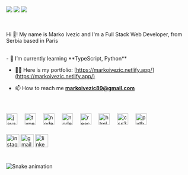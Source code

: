 ###

<div align="left">
  <img src="https://github-readme-stats.vercel.app/api?username=MarkoI89&theme=vue-dark&show_icons=true&hide_border=false&count_private=false" />
  <img src="https://github-readme-streak-stats.herokuapp.com/?user=MarkoI89&theme=vue-dark&hide_border=false" />
  <img src="https://github-readme-stats.vercel.app/api/top-langs/?username=MarkoI89&theme=vue-dark&show_icons=true&hide_border=false&layout=compact"/>
</div>
<br>
<br >
<div>
  <p align="left">Hi 👋! My name is Marko Ivezic and I'm a Full Stack Web Developer, from Serbia based in Paris</p>
</div>
<div>
<br >
- 🌱 I’m currently learning **TypeScript, Python**

- 👨‍💻 Here is my portfolio: [https://markoivezic.netlify.app/](https://markoivezic.netlify.app/)

- 📫 How to reach me **markoivezic89@gmail.com**
 </div>
 <br>
 

###

###

<div align="left">
  <img src="https://cdn.jsdelivr.net/gh/devicons/devicon/icons/javascript/javascript-original.svg" height="30" alt="javascript logo"  />
  <img width="12" />
  <img src="https://cdn.jsdelivr.net/gh/devicons/devicon/icons/typescript/typescript-original.svg" height="30" alt="typescript logo"  />
  <img width="12" />
  <img src="https://cdn.jsdelivr.net/gh/devicons/devicon/icons/nodejs/nodejs-original.svg" height="30" alt="nodejs logo"  />
   <img width="12" />
    <img src="https://cdn.jsdelivr.net/gh/devicons/devicon/icons/mongodb/mongodb-original.svg" height="30" alt="nodejs logo"  />
   <img width="12" />
  <img src="https://cdn.jsdelivr.net/gh/devicons/devicon/icons/react/react-original.svg" height="30" alt="react logo"  />
  <img width="12" />
  <img src="https://cdn.jsdelivr.net/gh/devicons/devicon/icons/html5/html5-original.svg" height="30" alt="html5 logo"  />
  <img width="12" />
  <img src="https://cdn.jsdelivr.net/gh/devicons/devicon/icons/css3/css3-original.svg" height="30" alt="css3 logo"  />
  <img width="12" />
  <img src="https://cdn.jsdelivr.net/gh/devicons/devicon/icons/python/python-original.svg" height="30" alt="python logo"  />
  <img width="12" />
</div>

###

<div align="left">
  <a href="https://www.instagram.com/mare_ivezic/" ><img src="https://img.shields.io/static/v1?message=Instagram&logo=instagram&label=&color=E4405F&logoColor=white&labelColor=&style=for-the-badge" height="35" alt="instagram logo" /></a>
  <img src="https://img.shields.io/static/v1?message=Gmail&logo=gmail&label=&color=D14836&logoColor=white&labelColor=&style=for-the-badge" height="35" alt="gmail logo"  />
  <a href="https://www.linkedin.com/in/marko-ivezic/" ><img src="https://img.shields.io/static/v1?message=LinkedIn&logo=linkedin&label=&color=0077B5&logoColor=white&labelColor=&style=for-the-badge" height="35" alt="linkedin logo"  /></a>
</div>

###

<br clear="both">

<img src="https://raw.githubusercontent.com/MarkoI89/MarkoI89/output/snake.svg" alt="Snake animation" />

###
